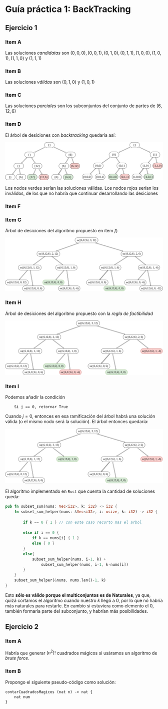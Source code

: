 # Guía práctica 1: BackTracking

## Ejercicio 1

### Item A

Las soluciones _candidatas_ son $(0,0,0), (0,0,1), (0,1,0), (0,1,1), (1,0,0), (1,0,1), (1,1,0)$ y $(1,1,1)$

### Item B

Las soluciones _válidas_ son $(0,1,0)$ y  $(1,0,1)$

### Item C

Las soluciones _parciales_ son los subconjuntos del conjunto de partes de $(6,12,6)$

### Item D

El árbol de desiciones con _backtracking_ quedaría así:

![im1](/Practicas/Guia1/arboles/ej1.png)

Los nodos verdes serían las soluciones válidas. Los nodos rojos serían los inválidos, de los que no habría que continuar desarrollando las desiciones

### Item F

### Item G

Árbol de desiciones del algoritmo propuesto en ítem $f)$

![im2](arboles/ej1g.png)


### Item H

Árbol de desiciones del algoritmo propuesto con la _regla de factibilidad_

![im2](arboles/ej1h.png)

### Item I

Podemos añadir la condición
```
    Si j == 0, retornar True
```

Cuando $j=0$, entonces en esa ramificación del árbol habrá una solución válida (o el mismo nodo será la solución). El árbol entonces quedaría:

![im3](arboles/ej1i.png)

El algoritmo implementado en `Rust` que cuenta la cantidad de soluciones queda:

```rust
pub fn subset_sum(nums: Vec<i32>, k: i32) -> i32 {
    fn subset_sum_helper(nums: &Vec<i32>, i: usize, k: i32) -> i32 {

        if k == 0 { 1 } // con este caso recorto mas el arbol

        else if i == 0 {
            if k == nums[i] { 1 }
            else { 0 }
        }
        else{
            subset_sum_helper(nums, i-1, k) +
                subset_sum_helper(nums, i-1, k-nums[i])
        }
    }
    subset_sum_helper(&nums, nums.len()-1, k)
}
```
Esto **sólo es válido porque el multiconjuntos es de Naturales**, ya que, quizá cortamos el algoritmo cuando nuestro $k$ llegó a $0$, por lo que nó habría más naturales para restarle. En cambio si estuviera como elemento el $0$, también formaría parte del subconjunto, y habrían más posibilidades.

## Ejercicio 2

### Item A

Habría que generar $(n^2)!$ cuadrados mágicos si usáramos un algoritmo de _brute force_.

### Item B

Propongo el siguiente pseudo-código como solución:

```
contarCuadradosMagicos (nat n) -> nat {
    nat num
}
```
